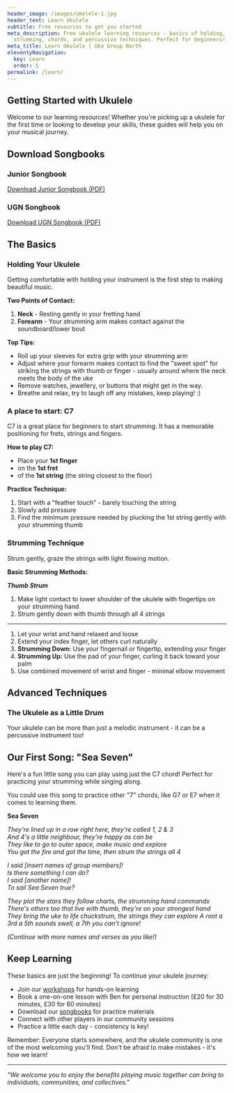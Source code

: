 ```yaml
---
header_image: /images/ukelele-1.jpg
header_text: Learn Ukulele
subtitle: Free resources to get you started
meta_description: Free ukulele learning resources - basics of holding,
  strumming, chords, and percussive techniques. Perfect for beginners!
meta_title: Learn Ukulele | Uke Group North
eleventyNavigation:
  key: Learn
  order: 5
permalink: /learn/
---
```

## Getting Started with Ukulele

Welcome to our learning resources! Whether you're picking up a ukulele for the first time or looking to develop your skills, these guides will help you on your musical journey.

## Download Songbooks

### Junior Songbook
[Download Junior Songbook (PDF)](/assets/Junior_Songbook_2025.pdf)

### UGN Songbook
[Download UGN Songbook (PDF)](/assets/UGN_Songbook_1.1.pdf)

## The Basics

### Holding Your Ukulele

Getting comfortable with holding your instrument is the first step to making beautiful music.

**Two Points of Contact:**
1. **Neck** - Resting gently in your fretting hand
2. **Forearm** - Your strumming arm makes contact against the soundboard/lower bout

**Top Tips:**
- Roll up your sleeves for extra grip with your strumming arm
- Adjust where your forearm makes contact to find the "sweet spot" for striking the strings with thumb or finger - usually around where the neck meets the body of the uke
- Remove watches, jewellery, or buttons that might get in the way.
- Breathe and relax, try to laugh off any mistakes, keep playing! :)

### A place to start: C7

C7 is a great place for beginners to start strumming. 
It has a memorable positioning for frets, strings and fingers.

**How to play C7:**
- Place your **1st finger**
- on the **1st fret**
- of the **1st string** (the string closest to the floor)

**Practice Technique:**
1. Start with a "feather touch" - barely touching the string
2. Slowly add pressure
3. Find the minimum pressure needed by plucking the 1st string gently with your strumming thumb

### Strumming Technique

Strum gently, graze the strings with light flowing motion.

**Basic Strumming Methods:**

***Thumb Strum***
1. Make light contact to lower shoulder of the ukulele with fingertips on your strumming hand
2. Strum gently down with thumb through all 4 strings

***
1. Let your wrist and hand relaxed and loose
2. Extend your index finger, let others curl naturally
3. **Strumming Down:** Use your fingernail or fingertip, extending your finger
4. **Strumming Up:** Use the pad of your finger, curling it back toward your palm
5. Use combined movement of wrist and finger - minimal elbow movement

## Advanced Techniques

### The Ukulele as a Little Drum

Your ukulele can be more than just a melodic instrument - it can be a percussive instrument too!

## Our First Song: "Sea Seven"

Here's a fun little song you can play using just the C7 chord! Perfect for practicing your strumming while singing along. 

You could use this song to practice other "7" chords, like G7 or E7 when it comes to learning them.

**Sea Seven**

*They're lined up in a row right here, they're called 1, 2 & 3  
And 4's a little neighbour, they're happy as can be  
They like to go to outer space, make music and explore  
You got the fire and got the time, then strum the strings all 4*

*I said [insert names of group members]!  
Is there something I can do?  
I said [another name]!  
To sail Sea Seven true?*

*They plot the stars they follow charts, the strumming hand commands  
There's others too that live with thumb, they're on your strongest hand  
They bring the uke to life chuckstrum, the strings they can explore 
A root a 3rd a 5th sounds swell, a 7th you can't ignore!*

*(Continue with more names and verses as you like!)*

## Keep Learning

These basics are just the beginning! To continue your ukulele journey:

- Join our [workshops](/workshops) for hands-on learning
- Book a one-on-one lesson with Ben for personal instruction (£20 for 30 minutes, £30 for 60 minutes)
- Download our [songbooks](/songs/) for practice materials
- Connect with other players in our community sessions
- Practice a little each day - consistency is key!

Remember: Everyone starts somewhere, and the ukulele community is one of the most welcoming you'll find. Don't be afraid to make mistakes - it's how we learn!

---

*"We welcome you to enjoy the benefits playing music together can bring to individuals, communities, and collectives."*
